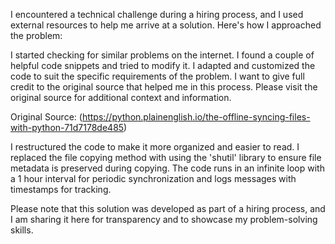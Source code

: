 I encountered a technical challenge during a hiring process, and I used external resources to help me arrive at a solution. Here's how I approached the problem:

I started checking for similar problems on the internet.
I found a couple of helpful code snippets and tried to modify it.
I adapted and customized the code to suit the specific requirements of the problem.
I want to give full credit to the original source that helped me in this process. Please visit the original source for additional context and information.

Original Source: (https://python.plainenglish.io/the-offline-syncing-files-with-python-71d7178de485)

I restructured the code to make it more organized and easier to read. I replaced the file copying method with  using the 'shutil' library to ensure file metadata is preserved during copying. The code runs in an infinite loop with a 1 hour interval for periodic synchronization and logs messages with timestamps for tracking. 

Please note that this solution was developed as part of a hiring process, and I am sharing it here for transparency and to showcase my problem-solving skills.
